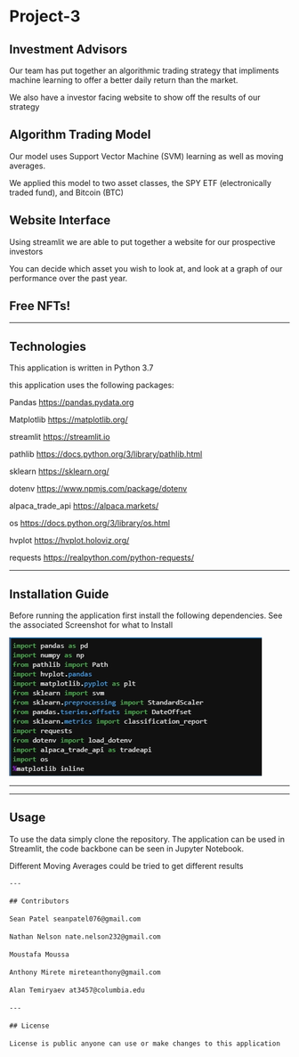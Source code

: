 # Project-3

## Investment Advisors   

Our team has put together an algorithmic trading strategy that impliments machine learning to offer a better daily return than the market.

We also have a investor facing website to show off the results of our strategy


## Algorithm Trading Model

Our model uses Support Vector Machine (SVM) learning as well as moving averages.

We applied this model to two asset classes, the SPY ETF (electronically traded fund), and Bitcoin (BTC)


## Website Interface 

Using streamlit we are able to put together a website for our prospective investors

You can decide which asset you wish to look at, and look at a graph of our performance over the past year. 


## Free NFTs!



---

## Technologies
This application is written in Python 3.7  

this application uses the following packages:

Pandas  https://pandas.pydata.org

Matplotlib https://matplotlib.org/

streamlit https://streamlit.io

pathlib https://docs.python.org/3/library/pathlib.html

sklearn https://sklearn.org/
 
dotenv https://www.npmjs.com/package/dotenv

alpaca_trade_api https://alpaca.markets/

os https://docs.python.org/3/library/os.html

hvplot https://hvplot.holoviz.org/

requests https://realpython.com/python-requests/



---

## Installation Guide

Before running the application first install the following dependencies.
See the associated Screenshot for what to Install 

![imports](https://github.com/MoustafaMous/Project-3/blob/155955ea70369a491b82f12b00273343e47c48a8/Images/imports%20.jpg)




---








---

## Usage

To use the data simply clone the repository. The application can be used in Streamlit, the code backbone can be seen in Jupyter Notebook. 

Different Moving Averages could be tried to get different results 
```
---

## Contributors

Sean Patel seanpatel076@gmail.com

Nathan Nelson nate.nelson232@gmail.com

Moustafa Moussa

Anthony Mirete mireteanthony@gmail.com

Alan Temiryaev at3457@columbia.edu

---

## License

License is public anyone can use or make changes to this application
